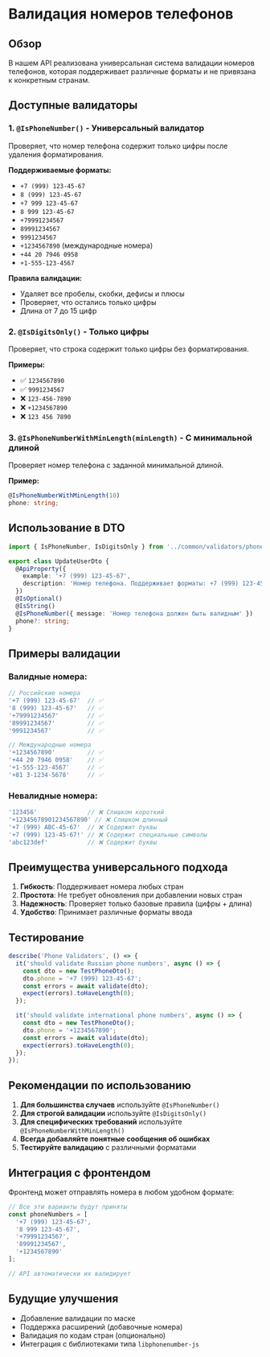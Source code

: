 # Валидация номеров телефонов

## Обзор

В нашем API реализована универсальная система валидации номеров телефонов, которая поддерживает различные форматы и не привязана к конкретным странам.

## Доступные валидаторы

### 1. `@IsPhoneNumber()` - Универсальный валидатор

Проверяет, что номер телефона содержит только цифры после удаления форматирования.

**Поддерживаемые форматы:**
- `+7 (999) 123-45-67`
- `8 (999) 123-45-67`
- `+7 999 123-45-67`
- `8 999 123-45-67`
- `+79991234567`
- `89991234567`
- `9991234567`
- `+1234567890` (международные номера)
- `+44 20 7946 0958`
- `+1-555-123-4567`

**Правила валидации:**
- Удаляет все пробелы, скобки, дефисы и плюсы
- Проверяет, что остались только цифры
- Длина от 7 до 15 цифр

### 2. `@IsDigitsOnly()` - Только цифры

Проверяет, что строка содержит только цифры без форматирования.

**Примеры:**
- ✅ `1234567890`
- ✅ `9991234567`
- ❌ `123-456-7890`
- ❌ `+1234567890`
- ❌ `123 456 7890`

### 3. `@IsPhoneNumberWithMinLength(minLength)` - С минимальной длиной

Проверяет номер телефона с заданной минимальной длиной.

**Пример:**
```typescript
@IsPhoneNumberWithMinLength(10)
phone: string;
```

## Использование в DTO

```typescript
import { IsPhoneNumber, IsDigitsOnly } from '../common/validators/phone.validator';

export class UpdateUserDto {
  @ApiProperty({ 
    example: '+7 (999) 123-45-67', 
    description: 'Номер телефона. Поддерживает форматы: +7 (999) 123-45-67, +1234567890'
  })
  @IsOptional()
  @IsString()
  @IsPhoneNumber({ message: 'Номер телефона должен быть валидным' })
  phone?: string;
}
```

## Примеры валидации

### Валидные номера:

```typescript
// Российские номера
'+7 (999) 123-45-67'  // ✅
'8 (999) 123-45-67'   // ✅
'+79991234567'        // ✅
'89991234567'         // ✅
'9991234567'          // ✅

// Международные номера
'+1234567890'         // ✅
'+44 20 7946 0958'    // ✅
'+1-555-123-4567'     // ✅
'+81 3-1234-5678'     // ✅
```

### Невалидные номера:

```typescript
'123456'              // ❌ Слишком короткий
'+12345678901234567890' // ❌ Слишком длинный
'+7 (999) ABC-45-67'  // ❌ Содержит буквы
'+7 (999) 123-45-67!' // ❌ Содержит специальные символы
'abc123def'           // ❌ Содержит буквы
```

## Преимущества универсального подхода

1. **Гибкость**: Поддерживает номера любых стран
2. **Простота**: Не требует обновления при добавлении новых стран
3. **Надежность**: Проверяет только базовые правила (цифры + длина)
4. **Удобство**: Принимает различные форматы ввода

## Тестирование

```typescript
describe('Phone Validators', () => {
  it('should validate Russian phone numbers', async () => {
    const dto = new TestPhoneDto();
    dto.phone = '+7 (999) 123-45-67';
    const errors = await validate(dto);
    expect(errors).toHaveLength(0);
  });

  it('should validate international phone numbers', async () => {
    const dto = new TestPhoneDto();
    dto.phone = '+1234567890';
    const errors = await validate(dto);
    expect(errors).toHaveLength(0);
  });
});
```

## Рекомендации по использованию

1. **Для большинства случаев** используйте `@IsPhoneNumber()`
2. **Для строгой валидации** используйте `@IsDigitsOnly()`
3. **Для специфических требований** используйте `@IsPhoneNumberWithMinLength()`
4. **Всегда добавляйте понятные сообщения об ошибках**
5. **Тестируйте валидацию** с различными форматами

## Интеграция с фронтендом

Фронтенд может отправлять номера в любом удобном формате:

```javascript
// Все эти варианты будут приняты
const phoneNumbers = [
  '+7 (999) 123-45-67',
  '8 999 123-45-67',
  '+79991234567',
  '89991234567',
  '+1234567890'
];

// API автоматически их валидирует
```

## Будущие улучшения

- Добавление валидации по маске
- Поддержка расширений (добавочные номера)
- Валидация по кодам стран (опционально)
- Интеграция с библиотеками типа `libphonenumber-js`
